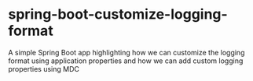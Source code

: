 # spring-boot-customize-logging-format
A simple Spring Boot app highlighting how we can customize the logging format using application properties and how we can add custom logging properties using MDC
